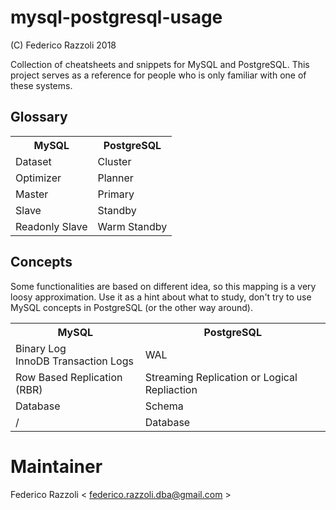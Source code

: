 # mysql-postgresql-usage

(C)  Federico Razzoli  2018

Collection of cheatsheets and snippets for MySQL and PostgreSQL.
This project serves as a reference for people who is only familiar with one of these systems.

## Glossary

<table>
    <tr>
        <th>MySQL</th>
        <th>PostgreSQL</th>
    </tr>
    <tr>
        <td>Dataset</td>
        <td>Cluster</td>
    </tr>
    <tr>
        <td>Optimizer</td>
        <td>Planner</td>
    </tr>
    <tr>
        <td>Master</td>
        <td>Primary</td>
    </tr>
    <tr>
        <td>Slave</td>
        <td>Standby</td>
    </tr>
    <tr>
        <td>Readonly Slave</td>
        <td>Warm Standby</td>
    </tr>
</table>

## Concepts

Some functionalities are based on different idea, so this mapping is a very loosy approximation.
Use it as a hint about what to study, don't try to use MySQL concepts in PostgreSQL (or the other way around).

<table>
    <tr>
        <th>MySQL</th>
        <th>PostgreSQL</th>
    </tr>
    <tr>
        <td>
            Binary Log<br>
            InnoDB Transaction Logs
        </td>
        <td>
            WAL
        </td>
    </tr>
    <tr>
        <td>Row Based Replication (RBR)</td>
        <td>Streaming Replication or Logical Repliaction</td>
    </tr>
    <tr>
        <td>Database</td>
        <td>Schema</td>
    </tr>
    <tr>
        <td>/</td>
        <td>Database</td>
    </tr>
</table>

# Maintainer

Federico Razzoli < federico.razzoli.dba@gmail.com >
